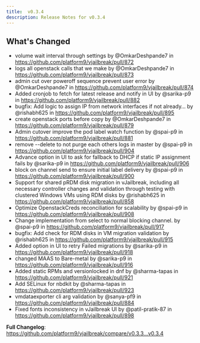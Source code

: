 ```yaml
---
title:  v0.3.4
description: Release Notes for v0.3.4
---
```


## What's Changed
* volume wait interval through settings by @OmkarDeshpande7 in https://github.com/platform9/vjailbreak/pull/872
* logs all openstack calls that we make by @OmkarDeshpande7 in https://github.com/platform9/vjailbreak/pull/873
* admin cut over poweroff sequence prevent user error by @OmkarDeshpande7 in https://github.com/platform9/vjailbreak/pull/874
* Added cronjob to fetch for latest release and notify in UI by @sarika-p9 in https://github.com/platform9/vjailbreak/pull/882
* bugfix: Add logic to assign IP from network interfaces if not already… by @rishabh625 in https://github.com/platform9/vjailbreak/pull/895
* create openstack ports before copy by @OmkarDeshpande7 in https://github.com/platform9/vjailbreak/pull/879
* Admin cutover improve the pod label watch function by @spai-p9 in https://github.com/platform9/vjailbreak/pull/881
* remove --delete to not purge each others logs in master by @spai-p9 in https://github.com/platform9/vjailbreak/pull/904
* Advance option in UI to ask for fallback to DHCP if static IP assignment fails by @sarika-p9 in https://github.com/platform9/vjailbreak/pull/906
* block on channel send to ensure initial label delivery by @spai-p9 in https://github.com/platform9/vjailbreak/pull/900
* Support for shared pRDM disk migration in vJailbreak, including all necessary controller changes and validation through testing with clustered Windows VMs using RDM disks by @rishabh625 in https://github.com/platform9/vjailbreak/pull/858
* Optimize OpenstackCreds reconciliation for scalability  by @spai-p9 in https://github.com/platform9/vjailbreak/pull/908
* Change implementation from select to normal blocking channel.  by @spai-p9 in https://github.com/platform9/vjailbreak/pull/917
* bugfix: Add check for RDM disks in VM migration validation by @rishabh625 in https://github.com/platform9/vjailbreak/pull/915
* Added option in UI to retry Failed migrations by @sarika-p9 in https://github.com/platform9/vjailbreak/pull/918
* changed MAAS to Bare-metal by @sarika-p9 in https://github.com/platform9/vjailbreak/pull/916
* Added static RPMs and versionlocked in dnf by @sharma-tapas in https://github.com/platform9/vjailbreak/pull/921
* Add SELinux for nbdkit by @sharma-tapas in https://github.com/platform9/vjailbreak/pull/923
* vmdataexporter cli arg validation by @sanya-pf9 in https://github.com/platform9/vjailbreak/pull/884
* Fixed fonts inconsistency in vJailbreak UI by @patil-pratik-87 in https://github.com/platform9/vjailbreak/pull/898


**Full Changelog**: https://github.com/platform9/vjailbreak/compare/v0.3.3...v0.3.4
